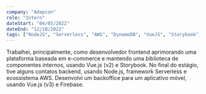 ```yaml
---
company: "Adapcon"
role: "Intern"
dateStart: "04/05/2022"
dateEnd: "12/10/2022"
tags: ["NodeJS", "Serverless", "AWS", "DynamoDB", "VueJS", "Storybook", "Firebase"]
---
```


Trabalhei, principalmente, como desenvolvedor frontend aprimorando uma plataforma baseada em e-commerce e mantendo uma biblioteca de componentes internos, usando Vue.js (v2) e Storybook.
No final do estágio, tive alguns contatos backend, usando Node.js, framework Serverless e ecossistema AWS.
Desenvolvi um backoffice para um aplicativo móvel, usando Vue.js (v3) e Firebase.
